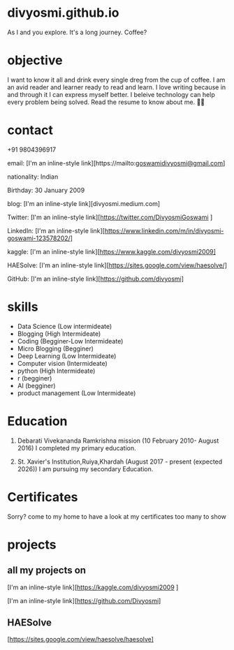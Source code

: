 # divyosmi.github.io
As I and you explore. It's a long journey. Coffee?
# objective
I want to know it all and drink every single dreg from the cup of coffee. I am an avid reader and learner ready to read and learn. I love writing because in and through it I can express myself better. I beleive technology can help every problem being solved. Read the resume to know about me. 🙂😇
# contact 

+91 9804396917 

email: [I'm an inline-style link][https://mailto:goswamidivyosmi@gmail.com]

nationality: Indian 

Birthday: 30 January 2009

blog: [I'm an inline-style link][divyosmi.medium.com]

Twitter: [I'm an inline-style link][https://twitter.com/DivyosmiGoswami ]

LinkedIn: [I'm an inline-style link][https://www.linkedin.com/m/in/divyosmi-goswami-123578202/]

kaggle: [I'm an inline-style link][https://www.kaggle.com/divyosmi2009]

HAESolve: [I'm an inline-style link][https://sites.google.com/view/haesolve/]

GitHub: [I'm an inline-style link][https://github.com/divyosmi]



# skills 

* Data Science (Low intermideate)
* Blogging (High Intermideate)
* Coding (Begginer-Low Intermideate)
* Micro Blogging (Begginer)
* Deep Learning (Low Intermideate)
* Computer vision (Intermideate)
* python (High Intermideate)
* r (begginer)
* AI (begginer)
* product management (Low Intermideate)

# Education

1. Debarati Vivekananda Ramkrishna mission (10 February 2010- August 2016) 
I completed my primary education.

2. St. Xavier's Institution,Ruiya,Khardah (August 2017 - present (expected 2026)) 
I am pursuing my secondary Education.

# Certificates 
Sorry? come to my home to have a look at my certificates too many to show 

# projects 
## all my projects on 
[I'm an inline-style link][https://kaggle.com/divyosmi2009 ]

[I'm an inline-style link][https://github.com/Divyosmi]

## HAESolve
[https://sites.google.com/view/haesolve/haesolve]
